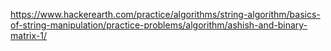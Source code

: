 https://www.hackerearth.com/practice/algorithms/string-algorithm/basics-of-string-manipulation/practice-problems/algorithm/ashish-and-binary-matrix-1/

